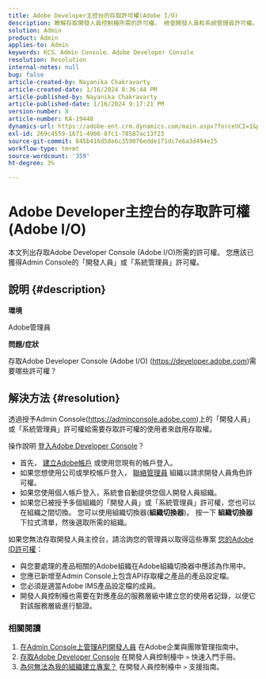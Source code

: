 ```yaml
---
title: Adobe Developer主控台的存取許可權(Adobe I/O)
description: 瞭解存取開發人員控制檯所需的許可權。 檢查開發人員和系統管理員許可權。
solution: Admin
product: Admin
applies-to: Admin
keywords: KCS、Admin Console、Adobe Developer Console
resolution: Resolution
internal-notes: null
bug: false
article-created-by: Nayanika Chakravarty
article-created-date: 1/16/2024 8:36:44 PM
article-published-by: Nayanika Chakravarty
article-published-date: 1/16/2024 9:17:21 PM
version-number: 8
article-number: KA-19448
dynamics-url: https://adobe-ent.crm.dynamics.com/main.aspx?forceUCI=1&pagetype=entityrecord&etn=knowledgearticle&id=564687f0-aeb4-ee11-a569-6045bd0063aa
exl-id: 269c4559-1671-4906-8fc1-78587ac13f23
source-git-commit: 845b416d58e6c359076edde171dc7e6a3d494e25
workflow-type: tm+mt
source-wordcount: '359'
ht-degree: 3%

---
```


# Adobe Developer主控台的存取許可權(Adobe I/O)


本文列出存取Adobe Developer Console (Adobe I/O)所需的許可權。 您應該已獲得Admin Console的「開發人員」或「系統管理員」許可權。

## 說明 {#description}


<b>環境</b>

Adobe管理員

<b>問題/症狀</b>

存取Adobe Developer Console (Adobe I/O) (https://developer.adobe.com)需要哪些許可權？


## 解決方法 {#resolution}


透過授予Admin Console(https://adminconsole.adobe.com)上的「開發人員」或「系統管理員」許可權給需要存取許可權的使用者來啟用存取權。

操作說明 [登入Adobe Developer Console](https://developer.adobe.com/developer-console/docs/guides/getting-started/)？

- 首先， [建立Adobe帳戶](https://developer.adobe.com/console) 或使用您現有的帳戶登入。
- 如果您想使用公司或學校帳戶登入， [聯絡管理員](https://helpx.adobe.com/enterprise/kb/contact-administrator.html) 組織以請求開發人員角色許可權。
- 如果您使用個人帳戶登入，系統會自動提供您個人開發人員組織。
- 如果您已被授予多個組織的「開發人員」或「系統管理員」許可權，您也可以在組織之間切換。 您可以使用組織切換器(<b>組織切換器</b>)。 按一下 <b>組織切換器</b> 下拉式清單，然後選取所需的組織。


如果您無法存取開發人員主控台，請洽詢您的管理員以取得這些專案 [您的Adobe ID許可權](https://experienceleague.adobe.com/docs/experience-manager-learn/cloud-service/debugging/debugging-aem-as-a-cloud-service/developer-console.html?lang=en#developer-console-access)：

- 與您要處理的產品相關的Adobe組織在Adobe組織切換器中應該為作用中。
- 您應已新增至Admin Console上包含API存取權之產品的產品設定檔。
- 您必須是適當Adobe IMS產品設定檔的成員。
- 開發人員控制檯也需要在對應產品的服務層級中建立您的使用者記錄，以便它對該服務層級進行驗證。


### 相關閱讀

1. [在Admin Console上管理API開發人員](https://helpx.adobe.com/jp/enterprise/using/manage-developers.html) 在Adobe企業與團隊管理指南中。
2. [存取Adobe Developer Console](https://developer.adobe.com/developer-console/docs/guides/getting-started/) 在開發人員控制檯中 `>`  快速入門手冊。
3. [為何無法為我的組織建立專案？](https://developer.adobe.com/developer-console/docs/support/faq/#why-cant-i-create-a-project-for-my-organization) 在開發人員控制檯中 `>`  支援指南。
